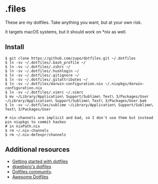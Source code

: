 # .files

These are my dotfiles. Take anything you want, but at your own risk.

It targets macOS systems, but it should work on \*nix as well.


## Install

```
$ git clone https://github.com/zupo/dotfiles.git ~/.dotfiles
$ ln -sv ~/.dotfiles/.bash_profile ~/
$ ln -sv ~/.dotfiles/.zshrc ~/
$ ln -sv ~/.dotfiles/.hushlogin ~/
$ ln -sv ~/.dotfiles/.gitignore ~/
$ ln -sv ~/.dotfiles/.gitattributes ~/
$ ln -sv ~/.dotfiles/darwin-configuration.nix ~/.nixpkgs/darwin-configuration.nix
$ ln -sv ~/.dotfiles/.vimrc ~/.vimrc
$ mv ~/Library/Application\ Support/Sublime\ Text\ 3/Packages/User ~/Library/Application\ Support/Sublime\ Text\ 3/Packages/User.bak
$ ln -sv ~/.dotfiles/sublime ~/Library/Application\ Support/Sublime\ Text\ 3/Packages/User

# nix-channels are implicit and bad, so I don't use them but instead pin nixpkgs to commit hashes
# in nixPath.nix
$ rm ~/.nix-channels
$ rm ~/.nix-defexpr/channels
```


## Additional resources

- [Getting started with dotfiles](https://medium.com/@webprolific/getting-started-with-dotfiles-43c3602fd789)
- [@webpro's dotfiles](https://github.com/webpro/dotfiles)
- [Dotfiles community](https://dotfiles.github.io).
- [Awesome Dotfiles](https://github.com/webpro/awesome-dotfiles)
